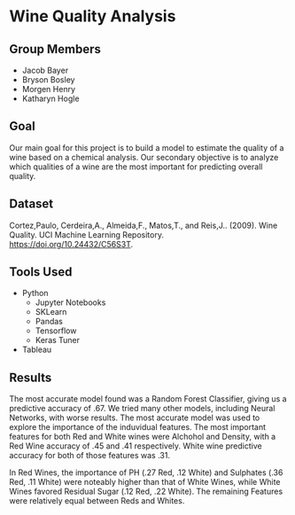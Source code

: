 # Wine Quality Analysis

## Group Members
- Jacob Bayer
- Bryson Bosley
- Morgen Henry
- Katharyn Hogle

## Goal
Our main goal for this project is to build a model to estimate the quality of a wine based on a chemical analysis. Our secondary objective is to analyze which qualities of a wine are the most important for predicting overall quality.

## Dataset
Cortez,Paulo, Cerdeira,A., Almeida,F., Matos,T., and Reis,J.. (2009). Wine Quality. UCI Machine Learning Repository. https://doi.org/10.24432/C56S3T.

## Tools Used
- Python
  - Jupyter Notebooks
  - SKLearn
  - Pandas
  - Tensorflow
  - Keras Tuner
- Tableau

## Results
The most accurate model found was a Random Forest Classifier, giving us a predictive accuracy of .67. We tried many other models, including Neural Networks, with worse results. The most accurate model was used to explore the importance of the induvidual features. The most important features for both Red and White wines were Alchohol and Density, with a Red Wine accuracy of .45 and .41 respectively. White wine predictive accuracy for both of those features was .31. 

In Red Wines, the importance of PH (.27 Red, .12 White) and Sulphates (.36 Red, .11 White) were noteably higher than that of White Wines, while White Wines favored Residual Sugar (.12 Red, .22 White). The remaining Features were relatively equal between Reds and Whites.
